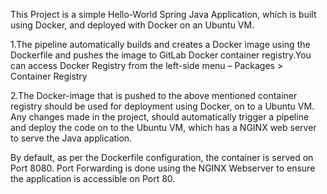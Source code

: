 This Project is a simple Hello-World Spring Java Application, which is 
built using Docker, and deployed with Docker on an Ubuntu VM. 

1.The pipeline automatically builds and creates a Docker image using the 
Dockerfile and pushes the image to GitLab Docker container registry. ​
​
You can access Docker Registry from the left-side menu – Packages > Container Registry​
 
2.The Docker-image that is pushed to the above mentioned container registry should 
be used for deployment using Docker, on to a Ubuntu VM. ​
​
Any changes made in the project, should automatically trigger a pipeline and 
deploy the code on to the Ubuntu VM, which has a NGINX web server to serve the Java application.

By default, as per the Dockerfile configuration, the container is served on Port 
8080.
Port Forwarding is done using the NGINX Webserver to ensure 
the application is accessible on Port 80. ​
​
